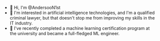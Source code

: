 - 👋 Hi, I'm @AndersooN1st
- 👀 I'm interested in artificial intelligence technologies, and I'm a qualified criminal lawyer, but that doesn't stop me from improving my skills in the IT industry.
- 🌱 I've recently completed a machine learning certification program at the university and became a full-fledged ML engineer.
